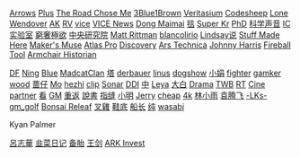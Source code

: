 [Arrows](https://www.youtube.com/channel/UC_9AeV5Riy9AsIJZEsnsCDw/videos) [Plus](https://www.youtube.com/channel/UCZNxe_9FQAK2Z3suwaZlwpQ/videos)  [The Road Chose Me](https://www.youtube.com/c/TheRoadChoseMe/videos)  [3Blue1Brown](https://www.youtube.com/channel/UCYO_jab_esuFRV4b17AJtAw)  [Veritasium](https://www.youtube.com/c/veritasium/videos)  [Codesheep](https://space.bilibili.com/384068749?from=search&seid=5866417079241395531)  [Lone](https://www.youtube.com/c/LEILoneCapital/videos)  [Wendover](https://www.youtube.com/channel/UC9RM-iSvTu1uPJb8X5yp3EQ) [AK](https://www.youtube.com/c/AkilaZhang/videos) [RV](https://www.realvision.com) [vice](https://www.youtube.com/c/VICE/videos)  [VICE News](https://www.youtube.com/channel/UCZaT_X_mc0BI-djXOlfhqWQ)  [Dong Maimai](https://www.youtube.com/channel/UC7L6UPsX9M2cw44kp1mgzvw)  [毯](https://www.youtube.com/channel/UCsM0kByuAhoNIIEQ4-F7FnA/videos) [Super Kr](https://www.youtube.com/channel/UCXV8c9V9rut6oRwZq5E9pZQ)  [PhD](https://space.bilibili.com/492459544?from=search&seid=10572589125746953510)  [科学声音](https://www.youtube.com/channel/UCUBhobCkTLhgfUNRAgHSYmw)  [IC实验室](https://www.youtube.com/channel/UCJ1zX4FZA15dwE2olLAO3-w) [窮奢極欲](https://www.youtube.com/channel/UCA0o60mhG0v2Eha8wSL3_Jw)  [中央研究院](https://www.youtube.com/channel/UCPk594oZYMU4Eak7By5wHyQ)  [Matt Rittman](https://www.youtube.com/channel/UCUK1Fz1o94JA1wI6I7yLT2Q)  [blancolirio](https://www.youtube.com/channel/UCphqjYZxxzjNbONVmY-0J7Q)  [Lindsay说](https://www.youtube.com/channel/UCilwQlk62k1z7aUEZPOB6yw)  [Stuff Made Here](https://www.youtube.com/channel/UCj1VqrHhDte54oLgPG4xpuQ)     [Maker's Muse](https://www.youtube.com/channel/UCxQbYGpbdrh-b2ND-AfIybg)   [Atlas Pro](https://www.youtube.com/channel/UCz1oFxMrgrQ82-276UCOU9w)  [Discovery](https://www.youtube.com/channel/UCsNBl_rgThimjxCyU0MAaPQ)  [Ars Technica](https://www.youtube.com/channel/UCCDU1fsmgvWljcW2aodfJsA)  [Johnny Harris](https://www.youtube.com/channel/UCmGSJVG3mCRXVOP4yZrU1Dw)  [Fireball Tool](https://www.youtube.com/channel/UCVveEFTOd6khhSXXnRhxJmg)   [Armchair Historian](https://www.youtube.com/channel/UCeUJFQ0D9qs6aVNyUt9fkeQ) 

[DF](https://www.youtube.com/user/DigitalFoundry/videos)  [Ning](https://www.youtube.com/channel/UCvUJ6BwgUGWBHuUd0cv546g/videos) [Blue](https://www.youtube.com/c/蓝毛说-主频道/videos)  [MadcatClan](https://www.youtube.com/channel/UC4P8jsqloj9e6eYCLz0yr7Q)  [塔](https://www.youtube.com/c/塔岛哥哥/videos) [derbauer](https://www.youtube.com/c/der8auer/videos) [linus](https://www.youtube.com/c/LinusTechTips/videos) [dogshow](https://www.youtube.com/c/看中国的狗哥DogChinaShow/videos) [小娟](https://www.youtube.com/channel/UCf8AtlC05TgL14YGaFJxdwg/videos) [fighter](https://www.youtube.com/c/鬥士工作室FighterStudioHk/videos) [gamker](https://www.youtube.com/channel/UCLgGLSFMZQB8c0WGcwE49Gw/videos)  [wood](https://www.youtube.com/channel/UCVPP95ckP1ZoXkdmeIu9nbw/videos) [蔷仔](https://www.youtube.com/channel/UC_Udz5R0NCgLTWbmn-QiWGA/videos) [Mo](https://www.youtube.com/channel/UC15Ho1KtZvrxhxe2TGPT9zA/videos)  [hezhi](https://www.youtube.com/channel/UCh1V3avE4NAzho1MImejaSA/videos) [clip](https://www.youtube.com/channel/UCUGJ-yKqQHl4FSZwUmGpiUg/videos) [Sonar](https://www.youtube.com/c/SONAR森纳映画/videos) [DDI](https://www.youtube.com/c/DailyDoseOfInternet/videos)  [中](https://www.youtube.com/channel/UCYjB6uufPeHSwuHs8wovLjg/videos)   [Leya](https://www.youtube.com/channel/UCiXJjvsRQEyT06x3YUwueVw/videos)   [大白](https://www.youtube.com/channel/UCPO6PmcKqwtCf3AskwCWyfg) [Drama](https://www.youtube.com/channel/UCwYJs4-yKmaALkLFX1uHFsw/videos) [TWB](https://www.youtube.com/c/TaiwanBar/videos) [RT](https://www.youtube.com/c/RTisme/videos) [Cine](https://www.youtube.com/channel/UC9RstyOVtTbP3Gb5oYZoTpQ/videos) [partner](https://v.qq.com/s/videoplus/1041304545)   [看](https://www.youtube.com/c/看电影了没/videos) [GM](https://www.youtube.com/channel/UCAD361kzRJ5FmC90LEMhDGg/videos)  [重返](https://www.youtube.com/channel/UCFBUUMIJB7g6FRZYpsFKFqA)   [說書](https://www.youtube.com/c/Herostory)  [指缝](https://www.youtube.com/channel/UCI1lmMzALehhqh_jVHfezng)  [小明](https://www.youtube.com/channel/UChWKdllN90B9C-2jVZlhOxQ/videos) [Jerry](https://www.youtube.com/channel/UCIfNeTkVAYjFR6wqOa_r5gg/videos) [cheap](https://www.youtube.com/c/cheapaoe/videos) [4k](https://www.youtube.com/channel/UCQ-JKqNo_T0yoeDZff1y7Kw/videos)  [林小雨](https://www.youtube.com/channel/UCD77bT34a71Z-2DTHoR_akw)  [袁腾飞](https://www.youtube.com/c/%E8%A2%81%E8%85%BE%E9%A3%9EYuanTengFei)   [-LKs-](https://space.bilibili.com/125526?from=search&seid=3358192605536529286)  [gm_golf](https://www.youtube.com/channel/UClljAz6ZKy0XeViKsohdjqA)   [Bonsai Releaf](https://www.youtube.com/channel/UClukAPmJjV0NGa_NpYIH8TA)    [叉雞](https://www.youtube.com/channel/UCB3pBfnruGVgbP1r5Ya2CEg)     [鞋底](https://www.youtube.com/channel/UCykqXntMvzpMeNPPkZWOD7A)   [船长](https://www.youtube.com/channel/UCUCycRb1bBBVOj-x96EfMNQ)  [纯](https://www.youtube.com/channel/UCIs3-LcOCdpiGve6yu1-Fug)  [wasabi](https://www.youtube.com/c/哇萨比抓马WasabiDrama/videos) 

Kyan Palmer   

 [呂志華](https://www.youtube.com/channel/UCep6BJWdCRB08KMJnAKxzLw) [韭菜日记](https://www.youtube.com/channel/UCPzoTXqcM7uF_T1dqBqZiUw)  [备胎](https://www.youtube.com/channel/UC7RL3bksyvu7rH7T6KFFkjw) [王剑](https://www.youtube.com/channel/UC8UCbiPrm2zN9nZHKdTevZA) [ARK Invest](https://www.youtube.com/c/Arkinvest2015/videos) 

